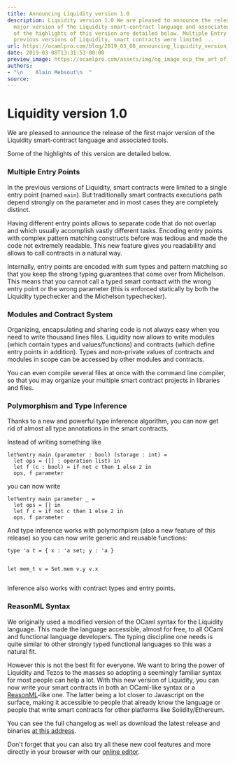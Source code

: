 ```yaml
---
title: Announcing Liquidity version 1.0
description: Liquidity version 1.0 We are pleased to announce the release of the first
  major version of the Liquidity smart-contract language and associated tools. Some
  of the highlights of this version are detailed below. Multiple Entry Points In the
  previous versions of Liquidity, smart contracts were limited ...
url: https://ocamlpro.com/blog/2019_03_08_announcing_liquidity_version_1_0
date: 2019-03-08T13:31:53-00:00
preview_image: https://ocamlpro.com/assets/img/og_image_ocp_the_art_of_prog.png
authors:
- "\n    Alain Mebsout\n  "
source:
---
```


<h1>Liquidity version 1.0</h1>
<p>We are pleased to announce the release of the first major version of the Liquidity smart-contract language and associated tools.</p>
<p>Some of the highlights of this version are detailed below.</p>
<h3>Multiple Entry Points</h3>
<p>In the previous versions of Liquidity, smart contracts were limited to a single entry point (named <code>main</code>). But traditionally smart contracts executions path depend strongly on the parameter and in most cases they are completely distinct.</p>
<p>Having different entry points allows to separate code that do not overlap and which usually accomplish vastly different tasks. Encoding entry points with complex pattern matching constructs before was tedious and made the code not extremely readable. This new feature gives you readability and allows to call contracts in a natural way.</p>
<p>Internally, entry points are encoded with sum types and pattern matching so that you keep the strong typing guarantees that come over from Michelson. This means that you cannot call a typed smart contract with the wrong entry point or the wrong parameter (this is enforced statically by both the Liquidity typechecker and the Michelson typechecker).</p>
<h3>Modules and Contract System</h3>
<p>Organizing, encapsulating and sharing code is not always easy when you need to write thousand lines files. Liquidity now allows to write modules (which contain types and values/functions) and contracts (which define entry points in addition). Types and non-private values of contracts and modules in scope can be accessed by other modules and contracts.</p>
<p>You can even compile several files at once with the command line compiler, so that you may organize your multiple smart contract projects in libraries and files.</p>
<h3>Polymorphism and Type Inference</h3>
<p>Thanks to a new and powerful type inference algorithm, you can now get rid of almost all type annotations in the smart contracts.</p>
<p>Instead of writing something like</p>
<pre><code class="language-ocaml">let%entry main (parameter : bool) (storage : int) =
  let ops = ([] : operation list) in
  let f (c : bool) = if not c then 1 else 2 in
  ops, f parameter
</code></pre>
<p>you can now write</p>
<pre><code class="language-ocaml">let%entry main parameter _ =
  let ops = [] in
  let f c = if not c then 1 else 2 in
  ops, f parameter
</code></pre>
<p>And type inference works with polymorhpism (also a new feature of this release) so you can now write generic and reusable functions:</p>
<pre><code class="language-ocaml">type 'a t = { x : 'a set; y : 'a }

let mem_t v = Set.mem v.y v.x
</code></pre>
<p>Inference also works with contract types and entry points.</p>
<h3>ReasonML Syntax</h3>
<p>We originally used a modified version of the OCaml syntax for the Liquidity language. This made the language accessible, almost for free, to all OCaml and functional language developers. The typing discipline one needs is quite similar to other strongly typed functional languages so this was a natural fit.</p>
<p>However this is not the best fit for everyone. We want to bring the power of Liquidity and Tezos to the masses so adopting a seemingly familiar syntax for most people can help a lot. With this new version of Liquidity, you can now write your smart contracts in both an OCaml-like syntax or a <a href="https://reasonml.github.io">ReasonML</a>-like one. The latter being a lot closer to Javascript on the surface, making it accessible to people that already know the language or people that write smart contracts for other platforms like Solidity/Ethereum.</p>
<p>You can see the full changelog as well as download the latest release and binaries <a href="https://github.com/OCamlPro/liquidity/releases">at this address</a>.</p>
<p>Don't forget that you can also try all these new cool features and more directly in your browser with our <a href="https://www.liquidity-lang.org/edit/">online editor</a>.</p>

